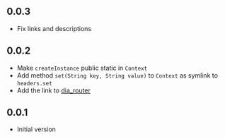 ## 0.0.3

- Fix links and descriptions

## 0.0.2

- Make ```createInstance``` public static in ```Context```
- Add method ```set(String key, String value)``` to ```Context``` as symlink to ```headers.set```
- Add the link to [dia_router](https://github.com/unger1984/dia_router)

## 0.0.1

- Initial version
